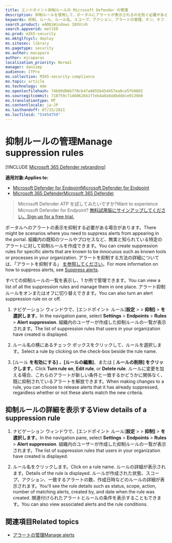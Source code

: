 ```yaml
---
title: エンドポイント抑制ルールの Microsoft Defender の管理
description: 抑制ルールを使用して、ポータルにアラートが表示されるのを防ぐ必要がある場合があります。 Microsoft Defender for Endpoint で抑制ルールを管理する方法について説明します。
keywords: 抑制、ルール、ルール名、スコープ、アクション、アラートの管理、オン、オフ
search.product: eADQiWindows 10XVcnh
search.appverid: met150
ms.prod: m365-security
ms.mktglfcycl: deploy
ms.sitesec: library
ms.pagetype: security
ms.author: macapara
author: mjcaparas
localization_priority: Normal
manager: dansimp
audience: ITPro
ms.collection: M365-security-compliance
ms.topic: article
ms.technology: mde
ms.openlocfilehash: 74b89d86b770cb47a0855b45d457ea8ce5fb9802
ms.sourcegitcommit: 718759c7146062841f7eb4a0a9a8bdddce0139b0
ms.translationtype: MT
ms.contentlocale: ja-JP
ms.lasthandoff: 07/15/2021
ms.locfileid: "53454759"
---
```

# <a name="manage-suppression-rules"></a><span data-ttu-id="dba3e-105">抑制ルールの管理</span><span class="sxs-lookup"><span data-stu-id="dba3e-105">Manage suppression rules</span></span>

[!INCLUDE [Microsoft 365 Defender rebranding](../../includes/microsoft-defender.md)]


<span data-ttu-id="dba3e-106">**適用対象:**</span><span class="sxs-lookup"><span data-stu-id="dba3e-106">**Applies to:**</span></span>
- [<span data-ttu-id="dba3e-107">Microsoft Defender for Endpoint</span><span class="sxs-lookup"><span data-stu-id="dba3e-107">Microsoft Defender for Endpoint</span></span>](https://go.microsoft.com/fwlink/p/?linkid=2154037)
- [<span data-ttu-id="dba3e-108">Microsoft 365 Defender</span><span class="sxs-lookup"><span data-stu-id="dba3e-108">Microsoft 365 Defender</span></span>](https://go.microsoft.com/fwlink/?linkid=2118804)

> <span data-ttu-id="dba3e-109">Microsoft Defender ATP を試してみたいですか?</span><span class="sxs-lookup"><span data-stu-id="dba3e-109">Want to experience Microsoft Defender for Endpoint?</span></span> [<span data-ttu-id="dba3e-110">無料試用版にサインアップしてください。</span><span class="sxs-lookup"><span data-stu-id="dba3e-110">Sign up for a free trial.</span></span>](https://www.microsoft.com/microsoft-365/windows/microsoft-defender-atp?ocid=docs-wdatp-exposedapis-abovefoldlink)


<span data-ttu-id="dba3e-111">ポータルへのアラートの表示を抑制する必要がある場合があります。</span><span class="sxs-lookup"><span data-stu-id="dba3e-111">There might be scenarios where you need to suppress alerts from appearing in the portal.</span></span> <span data-ttu-id="dba3e-112">組織内の既知のツールやプロセスなど、無実と知られている特定のアラートに対して抑制ルールを作成できます。</span><span class="sxs-lookup"><span data-stu-id="dba3e-112">You can create suppression rules for specific alerts that are known to be innocuous such as known tools or processes in your organization.</span></span> <span data-ttu-id="dba3e-113">アラートを抑制する方法の詳細については、「アラートを抑制する」 [を参照してください](manage-alerts.md)。</span><span class="sxs-lookup"><span data-stu-id="dba3e-113">For more information on how to suppress alerts, see [Suppress alerts](manage-alerts.md).</span></span>

<span data-ttu-id="dba3e-114">すべての抑制ルールの一覧を表示し、1 か所で管理できます。</span><span class="sxs-lookup"><span data-stu-id="dba3e-114">You can view a list of all the suppression rules and manage them in one place.</span></span> <span data-ttu-id="dba3e-115">アラート抑制ルールをオンまたはオフに切り替えできます。</span><span class="sxs-lookup"><span data-stu-id="dba3e-115">You can also turn an alert suppression rule on or off.</span></span>


1. <span data-ttu-id="dba3e-116">ナビゲーション ウィンドウで、[エンドポイント ルール]**設定**  >    >  **抑制]**  >  **を選択します**。</span><span class="sxs-lookup"><span data-stu-id="dba3e-116">In the navigation pane, select **Settings** > **Endpoints** > **Rules** > **Alert suppression**.</span></span> <span data-ttu-id="dba3e-117">組織内のユーザーが作成した抑制ルールの一覧が表示されます。</span><span class="sxs-lookup"><span data-stu-id="dba3e-117">The list of suppression rules that users in your organization have created is displayed.</span></span>

2. <span data-ttu-id="dba3e-118">ルール名の横にあるチェック ボックスをクリックして、ルールを選択します。</span><span class="sxs-lookup"><span data-stu-id="dba3e-118">Select a rule by clicking on the check-box beside the rule name.</span></span>

3. <span data-ttu-id="dba3e-119">[ルール **を有効にする]** **、[ルールの編集]**、または [  **ルールの削除] をクリックします**。</span><span class="sxs-lookup"><span data-stu-id="dba3e-119">Click **Turn rule on**, **Edit rule**, or  **Delete rule**.</span></span> <span data-ttu-id="dba3e-120">ルールに変更を加える場合、これらのアラートが新しい条件と一致するかどうかに関係なく、既に抑制されているアラートを解放できます。</span><span class="sxs-lookup"><span data-stu-id="dba3e-120">When making changes to a rule, you can choose to release alerts that it has already suppressed, regardless whether or not these alerts match the new criteria.</span></span> 


## <a name="view-details-of-a-suppression-rule"></a><span data-ttu-id="dba3e-121">抑制ルールの詳細を表示する</span><span class="sxs-lookup"><span data-stu-id="dba3e-121">View details of a suppression rule</span></span>

1. <span data-ttu-id="dba3e-122">ナビゲーション ウィンドウで、[エンドポイント ルール]**設定**  >    >  **抑制]**  >  **を選択します**。</span><span class="sxs-lookup"><span data-stu-id="dba3e-122">In the navigation pane, select **Settings** > **Endpoints** > **Rules** > **Alert suppression**.</span></span> <span data-ttu-id="dba3e-123">組織内のユーザーが作成した抑制ルールの一覧が表示されます。</span><span class="sxs-lookup"><span data-stu-id="dba3e-123">The list of suppression rules that users in your organization have created is displayed.</span></span>

2. <span data-ttu-id="dba3e-124">ルール名をクリックします。</span><span class="sxs-lookup"><span data-stu-id="dba3e-124">Click on a rule name.</span></span> <span data-ttu-id="dba3e-125">ルールの詳細が表示されます。</span><span class="sxs-lookup"><span data-stu-id="dba3e-125">Details of the rule is displayed.</span></span> <span data-ttu-id="dba3e-126">ルールが作成された状態、スコープ、アクション、一致するアラートの数、作成日時などのルールの詳細が表示されます。</span><span class="sxs-lookup"><span data-stu-id="dba3e-126">You'll see the rule details such as  status, scope, action, number of matching alerts, created by, and date when the rule was created.</span></span> <span data-ttu-id="dba3e-127">関連付けられたアラートとルールの条件を表示することもできます。</span><span class="sxs-lookup"><span data-stu-id="dba3e-127">You can also view associated alerts and the rule conditions.</span></span>

## <a name="related-topics"></a><span data-ttu-id="dba3e-128">関連項目</span><span class="sxs-lookup"><span data-stu-id="dba3e-128">Related topics</span></span>

- [<span data-ttu-id="dba3e-129">アラートの管理</span><span class="sxs-lookup"><span data-stu-id="dba3e-129">Manage alerts</span></span>](manage-alerts.md)
